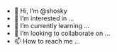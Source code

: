 - 👋 Hi, I’m @shosky
- 👀 I’m interested in ...
- 🌱 I’m currently learning ...
- 💞️ I’m looking to collaborate on ...
- 📫 How to reach me ...

<!---
shosky/shosky is a ✨ special ✨ repository because its `README.md` (this file) appears on your GitHub profile.
You can click the Preview link to take a look at your changes.
--->
